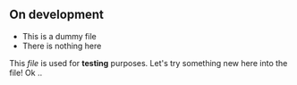 ## On development

* This is a dummy file
* There is nothing here

This _file_ is used for __testing__ purposes.
Let's try something new here into the file!
Ok .. 
